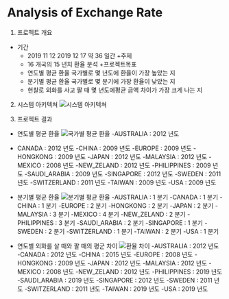 # Analysis of Exchange Rate

  1. 프로젝트 개요
  + 기간
    - 2019 11 12 2019 12 17 약 36 일간
  +주제
    - 16 개국의 15 년치 환율 분석
  +프로젝트목표
    - 연도별 평균 환율 국가별로 몇 년도에 환율이 가장 높았는 지
    - 분기별 평균 환율 국가별로 몇 분기에 가장 환율이 낮았는 지
    - 현찰로 외화를 사고 팔 때 몇 년도에평균 금액 차이가 가장 크게 나는 지
    
    
2. 시스템 아키텍쳐
![시스템 아키텍쳐](https://user-images.githubusercontent.com/31836035/70964463-508da280-20cf-11ea-8dac-8ed40a87a23b.PNG)

3. 프로젝트 결과
  + 연도별 평균 환율
  ![국가별 평균 환율](https://user-images.githubusercontent.com/31836035/70964465-51263900-20cf-11ea-869b-f6c807b91d9c.png)
  -AUSTRALIA : 2012 년도
  - CANADA : 2012 년도
  -CHINA : 2009 년도
  -EUROPE : 2009 년도
  -HONGKONG : 2009 년도
  -JAPAN : 2012 년도
  -MALAYSIA : 2012 년도
  -MEXICO : 2008 년도
  -NEW_ZELAND : 2012 년도
  -PHILIPPINES : 2009 년도
  -SAUDI_ARABIA : 2009 년도
  -SINGAPORE : 2012 년도
  -SWEDEN : 2011 년도
  -SWITZERLAND : 2011 년도
  -TAIWAN : 2009 년도
  -USA : 2009 년도
  
  + 분기별 평균 환율
  ![분기별 평균 환율](https://user-images.githubusercontent.com/31836035/70964462-508da280-20cf-11ea-9a30-490e6acd5eb5.png)
  -AUSTRALIA : 1 분기
  -CANADA : 1 분기
  -CHINA : 1 분기
  -EUROPE : 2 분기
  -HONGKONG : 2 분기
  -JAPAN : 2 분기
  -MALAYSIA : 3 분기
  -MEXICO : 4 분기
  -NEW_ZELAND : 2 분기
  -PHILIPPINES : 3 분기
  -SAUDI_ARABIA : 2 분기
  -SINGAPORE : 1 분기
  -SWEDEN : 2 분기
  -SWITZERLAND : 1 분기
  -TAIWAN : 2 분기
  -USA : 1 분기
  
  + 연도별 외화를 살 때와 팔 때의 평군 차이
  ![환율 차이](https://user-images.githubusercontent.com/31836035/70964464-508da280-20cf-11ea-8074-22c6b53962ca.png)
   -AUSTRALIA : 2012 년도
  -CANADA : 2012 년도
  -CHINA : 2015 년도
  -EUROPE : 2008 년도
  -HONGKONG : 2009 년도
  -JAPAN : 2012 년도
  -MALAYSIA : 2012 년도
  -MEXICO : 2008 년도
  -NEW_ZELAND : 2012 년도
  -PHILIPPINES : 2019 년도
  -SAUDI_ARABIA : 2019 년도
  -SINGAPORE : 2012 년도
  -SWEDEN : 2011 년도
  -SWITZERLAND : 2011 년도
  -TAIWAN : 2019 년도
  -USA : 2019 년도
  
